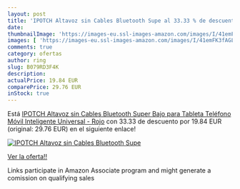 ```yaml
---
layout: post
title: 'IPOTCH Altavoz sin Cables Bluetooth Supe al 33.33 % de descuento'
date: 
thumbnailImage: 'https://images-eu.ssl-images-amazon.com/images/I/41emFK3fAGL._SL200_.jpg'
images: [ 'https://images-eu.ssl-images-amazon.com/images/I/41emFK3fAGL._SL200_.jpg' ]
comments: true
category: ofertas
author: ring
slug: B079RD3F4K
description:
actualPrice: 19.84 EUR
comparePrice: 29.76 EUR
inStock: true
---
```


Está [IPOTCH Altavoz sin Cables Bluetooth Super Bajo para Tableta Teléfono Móvil Inteligente Universal - Rojo](https://www.amazon.es/dp/B079RD3F4K/?tag=tolees-21) con 33.33 de descuento por 19.84 EUR (original: 29.76 EUR) en el siguiente enlace!

[![IPOTCH Altavoz sin Cables Bluetooth Supe](https://images-eu.ssl-images-amazon.com/images/I/41emFK3fAGL._SL200_.jpg)](https://www.amazon.es/dp/B079RD3F4K/?tag=tolees-21)

[Ver la oferta!!](https://www.amazon.es/dp/B079RD3F4K/?tag=tolees-21)

Links participate in Amazon Associate program and might generate a comission on qualifying sales


